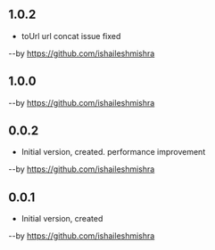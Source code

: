
## 1.0.2

- toUrl url concat issue fixed 

--by  https://github.com/ishaileshmishra


## 1.0.0

--by  https://github.com/ishaileshmishra

## 0.0.2

- Initial version, created. performance improvement

--by  https://github.com/ishaileshmishra

## 0.0.1

- Initial version, created 

--by  https://github.com/ishaileshmishra


